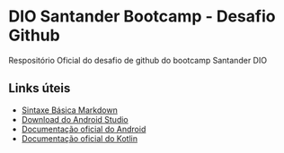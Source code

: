 # DIO Santander Bootcamp - Desafio Github

Respositório Oficial do desafio de github do bootcamp Santander DIO

## Links úteis

- [Sintaxe Básica Markdown](https://www.markdownguide.org/basic-syntax/)
- [Download do Android Studio](https://developer.android.com/studio)
- [Documentação oficial do Android](https://developer.android.com/docs?hl=pt-br)
- [Documentação oficial do Kotlin](https://developer.android.com/kotlin?hl=pt-br)

